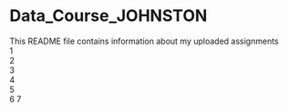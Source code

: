 # Data_Course_JOHNSTON  
This README file contains information about my uploaded assignments  
1  
2  
3  
4  
5  
6
7